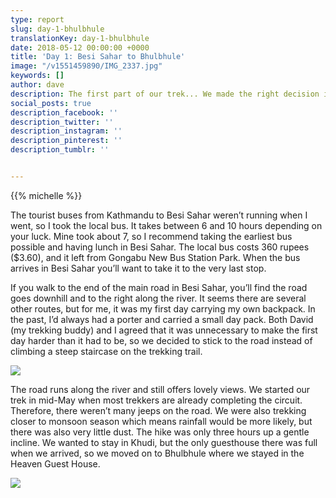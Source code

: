 ```yaml
---
type: report
slug: day-1-bhulbhule
translationKey: day-1-bhulbhule
date: 2018-05-12 00:00:00 +0000
title: 'Day 1: Besi Sahar to Bhulbhule'
image: "/v1551459890/IMG_2337.jpg"
keywords: []
author: dave
description: The first part of our trek... We made the right decision in taking the easier path.
social_posts: true
description_facebook: ''
description_twitter: ''
description_instagram: ''
description_pinterest: ''
description_tumblr: ''


---
```

{{% michelle %}}

The tourist buses from Kathmandu to Besi Sahar weren’t running when I went, so I took the local bus. 
It takes between 6 and 10 hours depending on your luck. Mine took about 7, so I recommend taking the 
earliest bus possible and having lunch in Besi Sahar. The local bus costs 360 rupees ($3.60), and it 
left from Gongabu New Bus Station Park. When the bus arrives in Besi Sahar you’ll want to take it to 
the very last stop.

If you walk to the end of the main road in Besi Sahar, you’ll find the road goes downhill and to the 
right along the river. It seems there are several other routes, but for me, it was my first day 
carrying my own backpack. In the past, I’d always had a porter and carried a small day pack. Both 
David (my trekking buddy) and I agreed that it was unnecessary to make the first day harder than it 
had to be, so we decided to stick to the road instead of climbing a steep staircase on the trekking 
trail.

![](https://res.cloudinary.com/wildernessprime/image/upload/w_800,dpr_auto/v1551459890/IMG_2337.jpg)

The road runs along the river and still offers lovely views. We started our trek in mid-May when 
most trekkers are already completing the circuit. Therefore, there weren’t many jeeps on the road. 
We were also trekking closer to monsoon season which means rainfall would be more likely, but there 
was also very little dust. The hike was only three hours up a gentle incline. We wanted to stay in 
Khudi, but the only guesthouse there was full when we arrived, so we moved on to Bhulbhule where we 
stayed in the Heaven Guest House.

![](https://res.cloudinary.com/wildernessprime/image/upload/w_800,dpr_auto/v1551459975/IMG_2339.jpg#portrait)